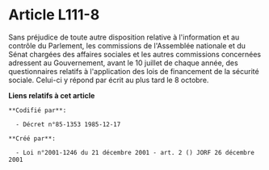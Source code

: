 # Article L111-8

Sans préjudice de toute autre disposition relative à l'information et au contrôle du Parlement, les commissions de
l'Assemblée nationale et du Sénat chargées des affaires sociales et les autres commissions concernées adressent au
Gouvernement, avant le 10 juillet de chaque année, des questionnaires relatifs à l'application des lois de financement de la
sécurité sociale. Celui-ci y répond par écrit au plus tard le 8 octobre.

**Liens relatifs à cet article**

	**Codifié par**:

	  - Décret n°85-1353 1985-12-17

	**Créé par**:

	  - Loi n°2001-1246 du 21 décembre 2001 - art. 2 () JORF 26 décembre 2001
